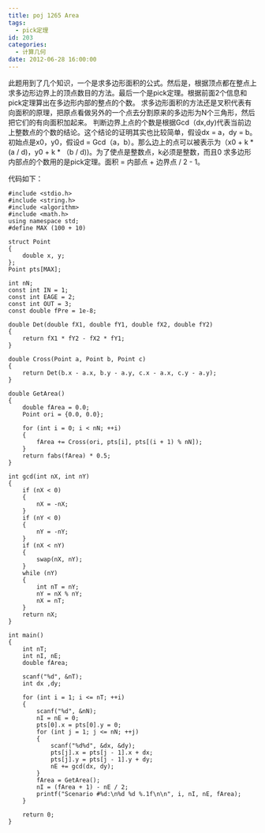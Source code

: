 ```yaml
---
title: poj 1265 Area
tags:
  - pick定理
id: 203
categories:
  - 计算几何
date: 2012-06-28 16:00:00
---
```


此题用到了几个知识，一个是求多边形面积的公式。然后是，根据顶点都在整点上求多边形边界上的顶点数目的方法。最后一个是pick定理。根据前面2个信息和pick定理算出在多边形内部的整点的个数。
求多边形面积的方法还是叉积代表有向面积的原理，把原点看做另外的一个点去分割原来的多边形为N个三角形，然后把它们的有向面积加起来。
判断边界上点的个数是根据Gcd（dx,dy)代表当前边上整数点的个数的结论。这个结论的证明其实也比较简单，假设dx = a，dy = b。初始点是x0，y0，假设d = Gcd（a，b）。那么边上的点可以被表示为（x0 + k * (a / d)，y0 + k * （b / d))。为了使点是整数点，k必须是整数，而且0 求多边形内部点的个数用的是pick定理。面积 = 内部点 + 边界点 / 2 - 1。

代码如下：
``` stylus
#include <stdio.h>
#include <string.h>
#include <algorithm>
#include <math.h>
using namespace std;
#define MAX (100 + 10)

struct Point
{
    double x, y;
};
Point pts[MAX];

int nN;
const int IN = 1;
const int EAGE = 2;
const int OUT = 3;
const double fPre = 1e-8;

double Det(double fX1, double fY1, double fX2, double fY2)
{
    return fX1 * fY2 - fX2 * fY1;
}

double Cross(Point a, Point b, Point c)
{
    return Det(b.x - a.x, b.y - a.y, c.x - a.x, c.y - a.y);
}

double GetArea()
{
    double fArea = 0.0;
    Point ori = {0.0, 0.0};

    for (int i = 0; i < nN; ++i)
    {
        fArea += Cross(ori, pts[i], pts[(i + 1) % nN]);
    }
    return fabs(fArea) * 0.5;
}

int gcd(int nX, int nY)
{
    if (nX < 0)
    {
        nX = -nX;
    }
    if (nY < 0)
    {
        nY = -nY;
    }
    if (nX < nY)
    {
        swap(nX, nY);
    }
    while (nY)
    {
        int nT = nY;
        nY = nX % nY;
        nX = nT;
    }
    return nX;
}

int main()
{
    int nT;
    int nI, nE;
    double fArea;

    scanf("%d", &nT);
    int dx ,dy;

    for (int i = 1; i <= nT; ++i)
    {
        scanf("%d", &nN);
        nI = nE = 0;
        pts[0].x = pts[0].y = 0;
        for (int j = 1; j <= nN; ++j)
        {
            scanf("%d%d", &dx, &dy);
            pts[j].x = pts[j - 1].x + dx;
            pts[j].y = pts[j - 1].y + dy;
            nE += gcd(dx, dy);
        }
        fArea = GetArea();
        nI = (fArea + 1) - nE / 2;
        printf("Scenario #%d:\n%d %d %.1f\n\n", i, nI, nE, fArea);
    }

    return 0;
}
```